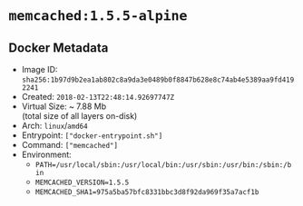 # `memcached:1.5.5-alpine`

## Docker Metadata

- Image ID: `sha256:1b97d9b2ea1ab802c8a9da3e0489b0f8847b628e8c74ab4e5389aa9fd4192241`
- Created: `2018-02-13T22:48:14.92697747Z`
- Virtual Size: ~ 7.88 Mb  
  (total size of all layers on-disk)
- Arch: `linux`/`amd64`
- Entrypoint: `["docker-entrypoint.sh"]`
- Command: `["memcached"]`
- Environment:
  - `PATH=/usr/local/sbin:/usr/local/bin:/usr/sbin:/usr/bin:/sbin:/bin`
  - `MEMCACHED_VERSION=1.5.5`
  - `MEMCACHED_SHA1=975a5ba57bfc8331bbc3d8f92da969f35a7acf1b`
